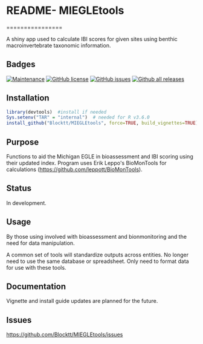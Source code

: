 
# README- MIEGLEtools
================

A shiny app used to calculate IBI scores for given sites using benthic macroinvertebrate taxonomic information.

## Badges

[![Maintenance](https://img.shields.io/badge/Maintained%3F-yes-green.svg)](https://github.com/Blocktt/MIEGLEtools/graphs/commit-activity)
[![GitHub
license](https://img.shields.io/github/license/Blocktt/MIEGLEtools)](https://github.com/Blocktt/MIEGLEtools/blob/master/LICENSE)
[![GitHub
issues](https://img.shields.io/github/issues-raw/Blocktt/MIEGLEtools)](https://github.com/Blocktt/MIEGLEtools/issues)
[![Github all
releases](https://img.shields.io/github/downloads/Blocktt/MIEGLEtools/total)](https://github.com/Blocktt/MIEGLEtools/releases)

## Installation

``` r
library(devtools)  #install if needed
Sys.setenv("TAR" = "internal")  # needed for R v3.6.0
install_github("Blocktt/MIEGLEtools", force=TRUE, build_vignettes=TRUE)
```

## Purpose

Functions to aid the Michigan EGLE in bioassessment and IBI scoring using their updated index. Program uses Erik Leppo's BioMonTools for calculations (https://github.com/leppott/BioMonTools). 

## Status

In development.

## Usage

By those using involved with bioassessment and bionmonitoring and the
need for data manipulation.

A common set of tools will standardize outputs across entities. No
longer need to use the same database or spreadsheet. Only need to format
data for use with these tools.

## Documentation

Vignette and install guide updates are planned for the future.

## Issues

<https://github.com/Blocktt/MIEGLEtools/issues>

